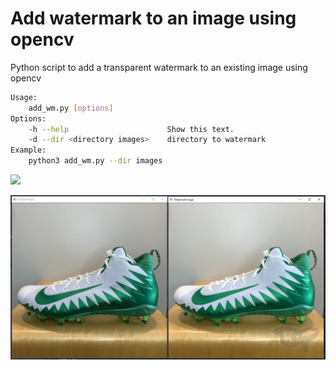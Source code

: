 # Add watermark to an image using opencv

Python script to add a transparent watermark to an existing image using opencv

```bash
Usage:
    add_wm.py [options]
Options:
    -h --help                      Show this text.
    -d --dir <directory images>    directory to watermark
Example:
    python3 add_wm.py --dir images
```

<p align="left">
    <a href="https://www.python.org/" alt="Made with python">
        <img src="https://img.shields.io/badge/Made%20with-Python-1f425f.svg" /></a>
</p>

![Alt text](./images/Example-1.png "Example")
